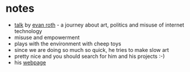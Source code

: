 # notes

* [talk](https://events.ccc.de/congress/2015/Fahrplan/events/7538.html) by [evan roth](https://events.ccc.de/congress/2015/Fahrplan/speakers/6238.html) - a journey about art, politics and misuse of internet technology
* misuse and empowerment
* plays with the environment with cheep toys
* since we are doing so much so quick, he tries to make slow art
* pretty nice and you should search for him and his projects :-)
* his [webpage](http://www.evan-roth.com/)
